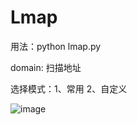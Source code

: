# Lmap

用法：python lmap.py

domain: 扫描地址

选择模式：1、常用 2、自定义

![image](https://user-images.githubusercontent.com/19663680/185538601-9f69f785-aa14-449c-be12-90e62caa55e3.png)
